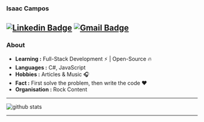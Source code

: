 ### Isaac Campos
[![Linkedin Badge](https://img.shields.io/badge/-Isaac_Campos-blue?style=flat-square&logo=Linkedin&logoColor=white&link=https://www.linkedin.com/in/isaaccampos015//)](https://www.linkedin.com/in/isaaccampos015/) [![Gmail Badge](https://img.shields.io/badge/-isaac.campos015@gmail.com-c14438?style=flat-square&logo=Gmail&logoColor=white&link=mailto:isaac.campos015@gmail.com)](mailto:isaac.campos015@gmail.com)
---------------------------------------------------------------------------------------------------------------------------------------------------------------------------------
### About

-  **Learning :** Full-Stack Development :zap: | Open-Source :fire:	
-  **Languages :** C#, JavaScript
-  **Hobbies :** Articles & Music :headphones:
-  **Fact :** First solve the problem, then write the code :heart: 
-  **Organisation :** Rock Content

---------------------------------------------------------------------------------------------------------------------------------------------------------------------------------

![github stats](https://github-readme-stats.vercel.app/api?username=srIsaac&show_icons=true)

---------------------------------------------------------------------------------------------------------------------------------------------------------------------------------
